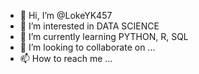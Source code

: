- 👋 Hi, I’m @LokeYK457
- 👀 I’m interested in DATA SCIENCE
- 🌱 I’m currently learning PYTHON, R, SQL
- 💞️ I’m looking to collaborate on ...
- 📫 How to reach me ...

<!---
LokeYK457/LokeYK457 is a ✨ special ✨ repository because its `README.md` (this file) appears on your GitHub profile.
You can click the Preview link to take a look at your changes.
--->
